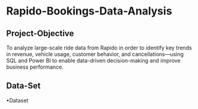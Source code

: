 # Rapido-Bookings-Data-Analysis
## Project-Objective
To analyze large-scale ride data from Rapido in order to identify key trends in revenue, vehicle usage, customer behavior, and cancellations—using SQL and Power BI to enable data-driven decision-making and improve business performance.
## Data-Set
•<a herf="https://github.com/HariMakineedi/Rapido-Bookings-Data-Analysis/blob/main/Rapido-Bookings-Data.xlsx">Dataset</a>
